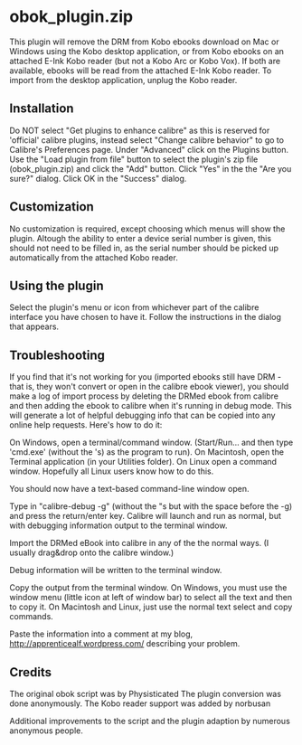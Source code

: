 ﻿obok_plugin.zip
================

This plugin will remove the DRM from Kobo ebooks download on Mac or Windows using the Kobo desktop application, or from Kobo ebooks on an attached E-Ink Kobo reader (but not a Kobo Arc or Kobo Vox). If both are available, ebooks will be read from the attached E-Ink Kobo reader. To import from the desktop application, unplug the Kobo reader.


Installation
------------
Do NOT select "Get plugins to enhance calibre" as this is reserved for 'official' calibre plugins, instead select "Change calibre behavior" to go to Calibre's Preferences page.  Under "Advanced" click on the Plugins button. Use the "Load plugin from file" button to select the plugin's zip file (obok_plugin.zip) and click the "Add" button. Click "Yes" in the the "Are you sure?" dialog. Click OK in the "Success" dialog.


Customization
-------------
No customization is required, except choosing which menus will show the plugin. Altough the ability to enter a device serial number is given, this should not need to be filled in, as the serial number should be picked up automatically from the attached Kobo reader.


Using the plugin
----------------

Select the plugin's menu or icon from whichever part of the calibre interface you have chosen to have it. Follow the instructions in the dialog that appears.


Troubleshooting
---------------
If you find that it's not working for you (imported ebooks still have DRM - that is, they won't convert or open in the calibre ebook viewer), you should make a log of import process by deleting the DRMed ebook from calibre and then adding the ebook to calibre when it's running in debug mode. This will generate a lot of helpful debugging info that can be copied into any online help requests. Here's how to do it:

On Windows, open a terminal/command window. (Start/Run… and then type 'cmd.exe' (without the 's) as the program to run).
On Macintosh, open the Terminal application (in your Utilities folder).
On Linux open a command window. Hopefully all Linux users know how to do this.

You should now have a text-based command-line window open.

Type in "calibre-debug -g" (without the "s but with the space before the -g) and press the return/enter key. Calibre will launch and run as normal, but with debugging information output to the terminal window.

Import the DRMed eBook into calibre in any of the the normal ways. (I usually drag&drop onto the calibre window.)

Debug information will be written to the terminal window.

Copy the output from the terminal window.
On Windows, you must use the window menu (little icon at left of window bar) to select all the text and then to copy it.
On Macintosh and Linux, just use the normal text select and copy commands.

Paste the information into a comment at my blog, http://apprenticealf.wordpress.com/ describing your problem.


Credits
-------
The original obok script was by Physisticated
The plugin conversion was done anonymously.
The Kobo reader support was added by norbusan

Additional improvements to the script and the plugin adaption by numerous anonymous people.

